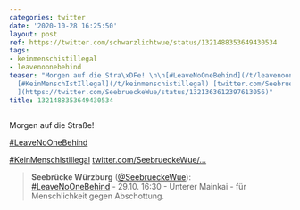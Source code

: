 ```yaml
---
categories: twitter
date: '2020-10-28 16:25:50'
layout: post
ref: https://twitter.com/schwarzlichtwue/status/1321488353649430534
tags:
- keinmenschistillegal
- leavenoonebehind
teaser: "Morgen auf die Stra\xDFe! \n\n[#LeaveNoOneBehind](/t/leavenoonebehind)\n\n\
  [#KeinMenschIstIllegal](/t/keinmenschistillegal) [twitter.com/SeebrueckeWue/\u2026\
  ](https://twitter.com/SeebrueckeWue/status/1321363612397613056)"
title: 1321488353649430534
---
```

Morgen auf die Straße! 

[#LeaveNoOneBehind](/t/leavenoonebehind)

[#KeinMenschIstIllegal](/t/keinmenschistillegal) [twitter.com/SeebrueckeWue/…](https://twitter.com/SeebrueckeWue/status/1321363612397613056)
> <b>Seebrücke Würzburg</b> ([@SeebrueckeWue](https://twitter.com/SeebrueckeWue)):  
>[#LeaveNoOneBehind](/t/leavenoonebehind) - 29.10. 16:30 - Unterer Mainkai - für Menschlichkeit gegen Abschottung.    

